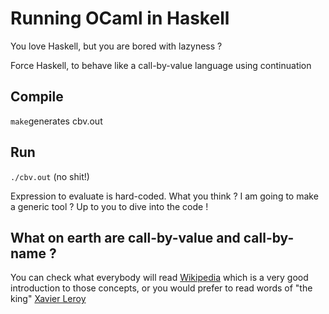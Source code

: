 # Running OCaml in Haskell

You love Haskell, but you are bored with lazyness ?

Force Haskell, to behave like a call-by-value language using continuation

## Compile

`make`generates cbv.out

## Run

`./cbv.out` (no shit!)

Expression to evaluate is hard-coded. What you think ? I am going to make a generic tool ? Up to you to dive into the code !

## What on earth are call-by-value and call-by-name ?

You can check what everybody will read [Wikipedia](https://en.wikipedia.org/wiki/Evaluation_strategy) which is a very good introduction to those concepts, or you would prefer to read words of "the king" [Xavier Leroy](http://pauillac.inria.fr/~xleroy/mpri/2-4/semantics.pdf)
